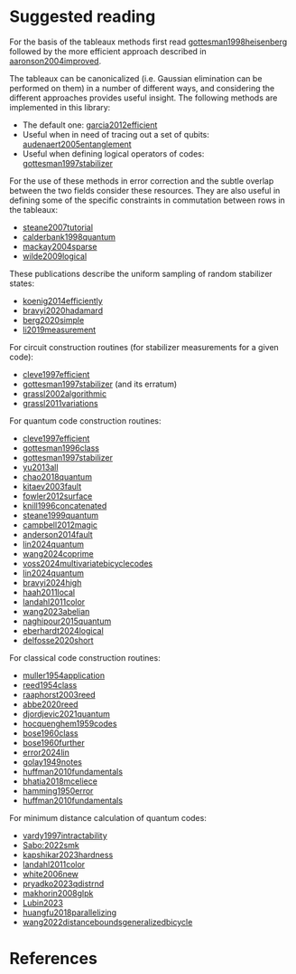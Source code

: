 # Suggested reading

For the basis of the tableaux methods first read [gottesman1998heisenberg](@cite) followed by the more efficient approach described in [aaronson2004improved](@cite).

The tableaux can be canonicalized (i.e. Gaussian elimination can be performed on them) in a number of different ways, and considering the different approaches provides useful insight. The following methods are implemented in this library:

- The default one: [garcia2012efficient](@cite)
- Useful when in need of tracing out a set of qubits: [audenaert2005entanglement](@cite)
- Useful when defining logical operators of codes: [gottesman1997stabilizer](@cite)

For the use of these methods in error correction and the subtle overlap between the two fields consider these resources. They are also useful in defining some of the specific constraints in commutation between rows in the tableaux:

- [steane2007tutorial](@cite)
- [calderbank1998quantum](@cite)
- [mackay2004sparse](@cite)
- [wilde2009logical](@cite)

These publications describe the uniform sampling of random stabilizer states:

- [koenig2014efficiently](@cite)
- [bravyi2020hadamard](@cite)
- [berg2020simple](@cite)
- [li2019measurement](@cite)

For circuit construction routines (for stabilizer measurements for a given code):
- [cleve1997efficient](@cite)
- [gottesman1997stabilizer](@cite) (and its erratum)
- [grassl2002algorithmic](@cite)
- [grassl2011variations](@cite)

For quantum code construction routines:
- [cleve1997efficient](@cite)
- [gottesman1996class](@cite)
- [gottesman1997stabilizer](@cite)
- [yu2013all](@cite)
- [chao2018quantum](@cite)
- [kitaev2003fault](@cite)
- [fowler2012surface](@cite)
- [knill1996concatenated](@cite)
- [steane1999quantum](@cite)
- [campbell2012magic](@cite)
- [anderson2014fault](@cite)
- [lin2024quantum](@cite)
- [wang2024coprime](@cite)
- [voss2024multivariatebicyclecodes](@cite)
- [lin2024quantum](@cite)
- [bravyi2024high](@cite)
- [haah2011local](@cite)
- [landahl2011color](@cite)
- [wang2023abelian](@cite)
- [naghipour2015quantum](@cite)
- [eberhardt2024logical](@cite)
- [delfosse2020short](@cite)

For classical code construction routines:
- [muller1954application](@cite)
- [reed1954class](@cite)
- [raaphorst2003reed](@cite)
- [abbe2020reed](@cite)
- [djordjevic2021quantum](@cite)
- [hocquenghem1959codes](@cite)
- [bose1960class](@cite)
- [bose1960further](@cite)
- [error2024lin](@cite)
- [golay1949notes](@cite)
- [huffman2010fundamentals](@cite)
- [bhatia2018mceliece](@cite)
- [hamming1950error](@cite)
- [huffman2010fundamentals](@cite)

For minimum distance calculation of quantum codes:
- [vardy1997intractability](@cite)
- [Sabo:2022smk](@cite)
- [kapshikar2023hardness](@cite)
- [landahl2011color](@cite)
- [white2006new](@cite)
- [pryadko2023qdistrnd](@cite)
- [makhorin2008glpk](@cite)
- [Lubin2023](@cite)
- [huangfu2018parallelizing](@cite)
- [wang2022distanceboundsgeneralizedbicycle](@cite)

# References

```@bibliography
```